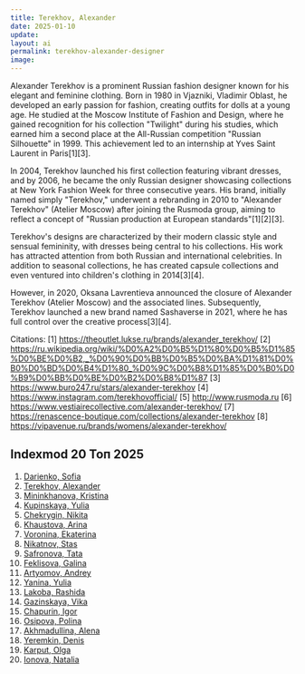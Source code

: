 ```yaml
---
title: Terekhov, Alexander
date: 2025-01-10
update:
layout: ai
permalink: terekhov-alexander-designer
image:
---
```


Alexander Terekhov is a prominent Russian fashion designer known for his elegant and feminine clothing. Born in 1980 in Vjazniki, Vladimir Oblast, he developed an early passion for fashion, creating outfits for dolls at a young age. He studied at the Moscow Institute of Fashion and Design, where he gained recognition for his collection "Twilight" during his studies, which earned him a second place at the All-Russian competition "Russian Silhouette" in 1999. This achievement led to an internship at Yves Saint Laurent in Paris[1][3].

In 2004, Terekhov launched his first collection featuring vibrant dresses, and by 2006, he became the only Russian designer showcasing collections at New York Fashion Week for three consecutive years. His brand, initially named simply "Terekhov," underwent a rebranding in 2010 to "Alexander Terekhov" (Atelier Moscow) after joining the Rusmoda group, aiming to reflect a concept of "Russian production at European standards"[1][2][3].

Terekhov's designs are characterized by their modern classic style and sensual femininity, with dresses being central to his collections. His work has attracted attention from both Russian and international celebrities. In addition to seasonal collections, he has created capsule collections and even ventured into children's clothing in 2014[3][4].

However, in 2020, Oksana Lavrentieva announced the closure of Alexander Terekhov (Atelier Moscow) and the associated lines. Subsequently, Terekhov launched a new brand named Sashaverse in 2021, where he has full control over the creative process[3][4].

Citations:
[1] https://theoutlet.lukse.ru/brands/alexander_terekhov/
[2] https://ru.wikipedia.org/wiki/%D0%A2%D0%B5%D1%80%D0%B5%D1%85%D0%BE%D0%B2,_%D0%90%D0%BB%D0%B5%D0%BA%D1%81%D0%B0%D0%BD%D0%B4%D1%80_%D0%9C%D0%B8%D1%85%D0%B0%D0%B9%D0%BB%D0%BE%D0%B2%D0%B8%D1%87
[3] https://www.buro247.ru/stars/alexander-terekhov
[4] https://www.instagram.com/terekhovofficial/
[5] http://www.rusmoda.ru
[6] https://www.vestiairecollective.com/alexander-terekhov/
[7] https://renascence-boutique.com/collections/alexander-terekhov
[8] https://vipavenue.ru/brands/womens/alexander-terekhov/

## Indexmod 20 Топ 2025

1. [Darienko, Sofia](darienko-sofia)  
2. [Terekhov, Alexander](terekhov-alexander)  
3. [Mininkhanova, Kristina](mininkhanova-kristina)  
4. [Kupinskaya, Yulia](kupinskaya-yulia)  
5. [Chekrygin, Nikita](chekrygin-nikita)  
6. [Khaustova, Arina](khaustova-arina)  
7. [Voronina, Ekaterina](voronina-ekaterina)  
8. [Nikatnov, Stas](nikatnov-stas)  
9. [Safronova, Tata](safronova-tata)  
10. [Feklisova, Galina](feklisova-galina)  
11. [Artyomov, Andrey](artyomov-andrey)  
12. [Yanina, Yulia](yanina-yulia)  
13. [Lakoba, Rashida](lakoba-rashida)  
14. [Gazinskaya, Vika](gazinskaya-vika)  
15. [Chapurin, Igor](chapurin-igor)  
16. [Osipova, Polina](osipova-polina)  
17. [Akhmadullina, Alena](akhmadullina-alena-designer)  
18. [Yeremkin, Denis](yeremkin-denis)  
19. [Karput, Olga](karput-olga)  
20. [Ionova, Natalia](ionova-natalia)  
